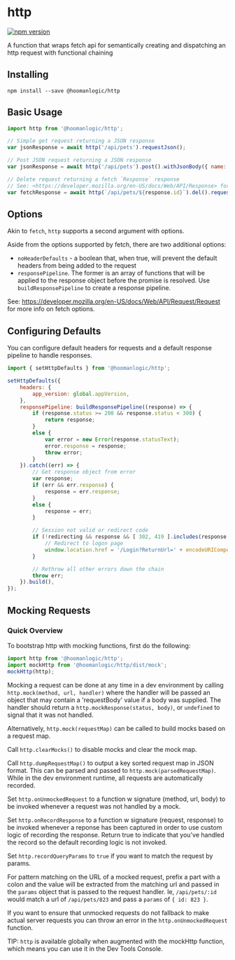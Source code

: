 # http

[![npm version](http://img.shields.io/npm/v/@hoomanlogic/http.svg?style=flat-square)](http://browsenpm.org/package/@hoomanlogic/http)

A function that wraps fetch api for semantically creating and dispatching an http request with functional chaining

## Installing

```
npm install --save @hoomanlogic/http
```

## Basic Usage

```js
import http from '@hoomanlogic/http';

// Simple get request returning a JSON response
var jsonResponse = await http('/api/pets').requestJson();

// Post JSON request returning a JSON response
var jsonResponse = await http('/api/pets').post().withJsonBody({ name: 'Fido', type: 'dog', age: 5 }).requestJson();

// Delete request returning a fetch `Response` response
// See: <https://developer.mozilla.org/en-US/docs/Web/API/Response> for more info.
var fetchResponse = await http(`/api/pets/${response.id}`).del().request();
```

## Options

Akin to `fetch`, `http` supports a second argument with options.

Aside from the options supported by fetch, there are two additional options:

- `noHeaderDefaults` - a boolean that, when true, will prevent the default headers from being added to the request
- `responsePipeline`. The former is an array of functions that will be applied to the response object before the promise is resolved. Use `buildResponsePipeline` to create a response pipeline.
 
 See: <https://developer.mozilla.org/en-US/docs/Web/API/Request/Request> for more info on fetch options.

## Configuring Defaults

You can configure default headers for requests and a default response pipeline to handle
responses. 

```js
import { setHttpDefaults } from '@hoomanlogic/http';

setHttpDefaults({
    headers: {
        app_version: global.appVersion,
    },
    responsePipeline: buildResponsePipeline((response) => {
        if (response.status >= 200 && response.status < 300) {
            return response;
        }
        else {
            var error = new Error(response.statusText);
            error.response = response;
            throw error;
        }
    }).catch((err) => {
        // Get response object from error
        var response;
        if (err && err.response) {
            response = err.response;
        }
        else {
            response = err;
        }

        // Session not valid or redirect code
        if (!redirecting && response && [ 302, 419 ].includes(response.status)) {
            // Redirect to logon page
            window.location.href = '/Login?ReturnUrl=' + encodeURIComponent(window.location.pathname);
        }

        // Rethrow all other errors down the chain
        throw err;
    }).build(),
});
```

## Mocking Requests

### Quick Overview

To bootstrap http with mocking functions, first do the following:

```js
import http from '@hoomanlogic/http';
import mockHttp from '@hoomanlogic/http/dist/mock';
mockHttp(http);
```

Mocking a request can be done at any time in a dev environment by calling `http.mock(method, url, handler)`
where the handler will be passed an object that may contain a 'requestBody' value if a body was supplied. The handler
should return a `http.mockResponse(status, body)`, or `undefined` to signal that it was not handled.

Alternatively, `http.mock(requestMap)` can be called to build mocks based on a request map.

Call `http.clearMocks()` to disable mocks and clear the mock map.

Call `http.dumpRequestMap()` to output a key sorted request map in JSON format. This can be parsed and passed to
`http.mock(parsedRequestMap)`. While in the dev environment runtime, all requests are automatically recorded.

Set `http.onUnmockedRequest` to a function w signature (method, url, body) to be invoked whenever a request was not
handled by a mock.

Set `http.onRecordResponse` to a function w signature (request, response) to be invoked whenever a reponse has been captured
in order to use custom logic of recording the response. Return true to indicate that you've handled the record so the default
recording logic is not invoked. 

Set `http.recordQueryParams` to `true` if you want to match the request by params.

For pattern matching on the URL of a mocked request, prefix a part with a colon and the value will be extracted from the matching url
and passed in the `params` object that is passed to the request handler. Ie, `/api/pets/:id` would match a url of `/api/pets/823` and
pass a `params` of `{ id: 823 }`.

If you want to ensure that unmocked requests do not fallback to make actual server requests you
can throw an error in the `http.onUnmockedRequest` function.

TIP: `http` is available globally when augmented with the mockHttp function, which means you can use it in the Dev Tools Console.
